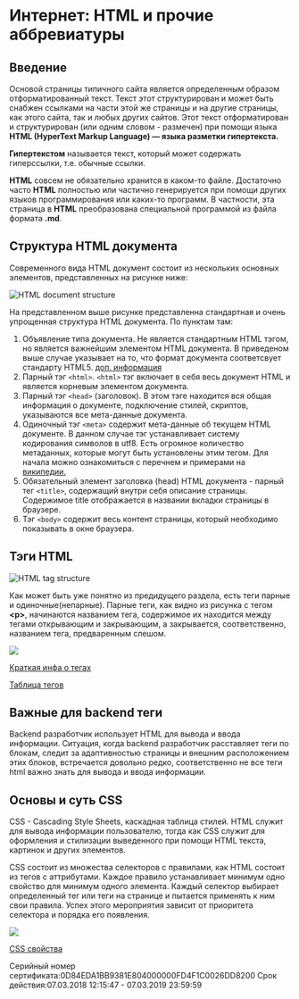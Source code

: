 # Интернет: HTML и прочие аббревиатуры

## Введение

Основой страницы типичного сайта является определенным образом отформатированный текст. Текст этот структурирован и может быть снабжен ссылками на части этой же страницы и на другие страницы, как этого сайта, так и любых других сайтов. Этот текст отформатирован и структурирован (или одним словом - размечен) при помощи языка **HTML (HyperText Markup Language) — языка разметки гипертекста.**

**Гипертекстом** называется текст, который может содержать гиперссылки, т.е. обычные ссылки.

**HTML** совсем не обязательно хранится в каком-то файле. Достаточно часто **HTML** полностью или частично генерируется при помощи других языков программирования или каких-то программ. В частности, эта страница в **HTML** преобразована специальной программой из файла формата **.md**.


## Структура HTML документа

Современного вида HTML документ состоит из нескольких основных элементов, представленных на рисунке ниже:

![HTML document structure](https://goo.gl/FKdMng)

На представленном выше рисунке представленна стандартная и очень упрощенная структура HTML документа. По пунктам там:

1. Объявление типа документа. Не является стандартным HTML тэгом, но является важнейшим элементом HTML документа. В приведеном выше случае указывает на то, что формат документа соответсвует стандарту HTML5. [доп. информация](http://htmlbook.ru/html/!doctype)
2. Парный тэг `<html>`. `<html>` тэг включает в себя весь документ HTML и является корневым элементом документа.
3. Парный тэг `<head>` (заголовок). В этом тэге находится вся общая информация о документе, подключение стилей, скриптов, указываются все мета-данные документа.
4. Одиночный тэг `<meta>` содержит мета-данные об текущем HTML документе. В данном случае тэг устанавливает систему кодирования символов в utf8. Есть огромное количество метаданных, которые могут быть установлены этим тегом. Для начала можно ознакомиться с перечнем и примерами на [википедии.](https://ru.wikipedia.org/wiki/%D0%9C%D0%B5%D1%82%D0%B0%D1%82%D0%B5%D0%B3%D0%B8)
5. Обязательный элемент заголовка (head) HTML документа - парный тег `<title>`, содержащий внутри себя описание страницы. Содержимое title отображается в названии вкладки страницы в браузере.
6. Тэг `<body>` содержит весь контент страницы, который необходимо показывать в окне браузера.

## Тэги HTML

![HTML tag structure](https://goo.gl/C2fUqq)

Как может быть уже понятно из предидущего раздела, есть теги парные и одиночные(непарные). Парные теги, как видно из рисунка с тегом **&#60;p&#62;**, начинаются названием тега, содержимое их находится между тегами открывающим и закрывающим, а закрывается, соответственно, названием тега, предваренным слешом.

![](http://vvz.nw.ru/Lessons/HTML/Images/tag.gif)

[Краткая инфа о тегах](https://html5book.ru/html-tags/)

[Таблица тегов](https://html5book.ru/examples/html-tags.html)

## Важные для backend теги

Backend разработчик использует HTML для вывода и ввода информации. Ситуация, когда backend разработчик расставляет теги по блокам, следит за адаптивностью страницы и внешним расположением этих блоков, встречается довольно редко, соответственно не все теги html важно знать для вывода и ввода информации.

## Основы и суть CSS

CSS - Cascading Style Sheets, каскадная таблица стилей. HTML служит для вывода информации пользователю, тогда как CSS служит для оформления и стилизации выведенного при помощи HTML текста, картинок и других элементов.

CSS состоит из множества селекторов с правилами, как HTML состоит из тегов с аттрибутами. Каждое правило устанавливает минимум одно свойство для минимум одного элемента. Каждый селектор выбирает определенный тег или теги на странице и пытается применять к ним свои правила. Успех этого мероприятия зависит от приоритета селектора и порядка его появления.

![](http://www.iraqtimeline.com/maxdesign/basicdesign/images/css_selector_declaration.png)


[CSS свойства](https://webref.ru/css)





Серийный номер сертификата:0D84EDA1BB9381E804000000FD4F1C0026DD8200
Срок действия:07.03.2018 12:15:47 - 07.03.2019 23:59:59